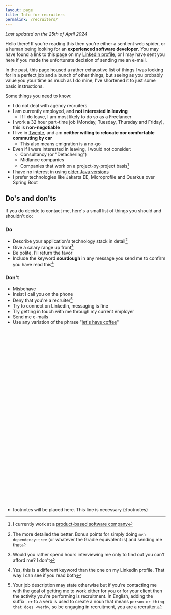 ```yaml
---
layout: page
title: Info for recruiters
permalink: /recruiters/
---
```


*Last updated on the 25th of April 2024*

Hello there! If you're reading this then you're either a sentient web spider, or a human being looking for 
an **experienced software developer**. You may have found a link to this page on my
 [LinkedIn profile](https://www.linkedin.com/in/j-steenbeeke-1b13676/), or I may have sent you here if you made the unfortunate decision
of sending me an e-mail.
 
In the past, this page housed a rather exhaustive list of things I was looking for in a perfect job 
and a bunch of other things, but seeing as you probably value you your time as much as I do mine, I've 
shortened it to just some basic instructions.

Some things you need to know:

 * I do not deal with agency recruiters
 * I am currently employed, and **not interested in leaving**
   * If I do leave, I am most likely to do so as a Freelancer
 * I work a 32 hour part-time job (Monday, Tuesday, Thursday and Friday), this is **non-negotiable**
 * I live in [Twente](/recruiters/twente), and am **neither willing to relocate nor comfortable commuting by car**
   * This also means emigration is a no-go
 * Even if I were interested in leaving, I would not consider:
   * Consultancy (or "Detachering")
   * Midlance companies
   * Companies that work on a project-by-project basis[^1]
 * I have no interest in using [older Java versions](/recruiters/modern-java-please)
 * I prefer technologies like Jakarta EE, Microprofile and Quarkus over Spring Boot
   
## Do's and don'ts

If you do decide to contact me, here's a small list of things you should and shouldn't do:

### Do

* Describe your application's technology stack in detail[^2]
* Give a salary range up front[^3]
* Be polite, I'll return the favor
* Include the keyword **sourdough** in any message you send me to confirm you have read this[^4]

### Don't

* Misbehave
* Insist I call you on the phone
* Deny that you're a recruiter[^5]
* Try to connect on LinkedIn, messaging is fine
* Try getting in touch with me through my current employer
* Send me e-mails
* Use any variation of the phrase "[let's have coffee](/recruiters/whats-your-deal-with-coffee)"

<br />
<br />
<br />
<br />
<br />
<br />
<br />
<br />
<br />
<br />
<br />
<br />
<br />
<br />
<br />
<br />
<br />
<br />
<br />
<br />
<br />
<br />
<br />
<br />
<br />
<br />
<br />
<br />
<br />
<br />
<br />
<br />


* footnotes will be placed here. This line is necessary
{:footnotes}

[^1]: I currently work at a [product-based software company](https://medium.com/@emad.bin.abid/software-companies-product-based-vs-project-based-25588f9e572b)
[^2]: The more detailed the better. Bonus points for simply doing `mvn dependency:tree` (or whatever the Gradle equivalent is) and sending me that
[^3]: Would you rather spend hours interviewing me only to find out you can't afford me? I don't
[^4]: Yes, this is a different keyword than the one on my LinkedIn profile. That way I can see if you read both
[^5]: Your job description may state otherwise but if you're contacting me with the goal of getting me to work either for
you or for your client then the activity you're performing is recruitment. In English, adding the suffix `-er` to a verb is used to create a noun that means `person or thing that does <verb>`, so be engaging in recruitment, you are a recruiter.
